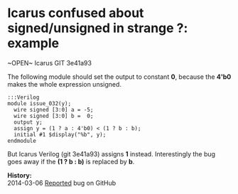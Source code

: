 
Icarus confused about signed/unsigned in strange ?: example
===========================================================

~OPEN~ Icarus GIT 3e41a93

The following module should set the output to constant **0**, because
the **4'b0** makes the whole expression unsigned.

    :::Verilog
    module issue_032(y);
      wire signed [3:0] a = -5;
      wire signed [3:0] b =  0;
      output y;
      assign y = (1 ? a : 4'b0) < (1 ? b : b); 
      initial #1 $display("%b", y);
    endmodule

But Icarus Verilog (git 3e41a93) assigns **1** instead. Interestingly
the bug goes away if the **(1 ? b : b)** is replaced by **b**.

**History:**  
2014-03-06 [Reported](https://github.com/steveicarus/iverilog/issues/20) bug on GitHub  

